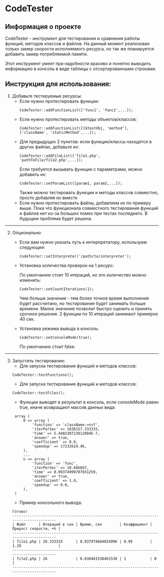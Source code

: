 CodeTester
=============================

Информация о проекте
---
CodeTester - инструмент для тестирования и сравнения работы функций, методов классов и файлов. На данный момент реализован только замер скорости исполняемого ресурса, но так же планируется добавить замер потребляемой памяти.

Этот инструмент умеет при надобности красиво и понятно выводить информацию в консоль в виде таблицы с отсортированными строками.

Инструкция для использования:
---------


1. Добавьте тестируемые ресурсы:
   * Если нужно протестировать функции:
     ```
     CodeTester::addFunctionList(['func1', 'func2',...]);
     ```
   * Если нужно протестировать методы объектов/классов:
     ```
     CodeTester::addFunctionList([[$testObj, 'method'], ['className', 'staticMethod',...]);
     ```
   * Для предыдущих 2 пунктов: если функции/классы находятся в других файлах, добавьте их:
     ```
     CodeTester::addFileList(['file1.php', 'pathToFile/file2.php',...]);
     ```
     Если требуется вызывать функции с параметрами, можно добавить их:
     ```
     CodeTester::setParamList([param1, param2,...]);
     ```
     Также можно тестировать функции и методы классов совместно, просто добавляя их вместе
   * Если нужно протестировать файлы, добавляем их по примеру выше. Пока что функционала совместного тестирования функций и файлов нет из-за больших помех при тестах последнего. В будущем проблема будет решена. 
   

---

2. Опционально: 
   * Если вам нужно указать путь к интерпретатору, используем следующее:
     ```
     CodeTester::setInterpreter('/path/to/interpreter');
     ```
   * Установка количества проверок на 1 ресурс:
   
     По умолчанию стоит 10 итераций, но это количество можно изменить:
     ```
     CodeTester::setCountIterations(1);
     ```
     Чем больше значение - тем более точное время выполнения будет рассчитано, но тестирование будет занимать больше времени.
     Малое значение позволит быстро оценить и принять срочное решение.
     2 функции по 10 итераций занимают примерно 40 сек.

   * Установка режима вывода в консоль:
      ```
     CodeTester::setConsoleMode(true);
     ```
     По умолчанию стоит false.

---

3. Запустить тестирование:
   * Для запуска тестирования функций и методов классов:
   ```
   CodeTester::testFunctions();
   ```
   * Для запуска тестирования функций и методов классов:
   ```
   CodeTester::testFiles();
   ```
   * Функции выводят в результат в консоль, если consoleMode равен true, иначе возвращают массив данных вида:
   ```
    array (
        0 => array (
            'function' => 'className->nsf',
            'iterPerSec' => 1838157.333333,
            'time' => 5.440230723812804E-7,
            'answer' => true,
            'coefficient' => 0.0,
            'speedup' => 17232624.46,
        ),
        ...
        n => array (
            'function' => 'func',
            'iterPerSec' => 10.666667,
            'time' => 0.09374999707031259,
            'answer' => true,
            'coefficient' => 1.0,
            'speedup' => 0.0,
        ),
    )
   ```
   * Пример консольного вывода:
   ```
   Готово!                  
   ---------------------------------------------------------------------------------------
   | Файл      | Итераций в сек | Время, сек        | Коэффициент | Прирост скорости, +% |
   ---------------------------------------------------------------------------------------
   | file1.php | 26.333333      | 0.037974684024996 | 0.99        | 1.28                 |
   ---------------------------------------------------------------------------------------
   | file2.php | 26             | 0.038461538461538 | 1           | 0                    |
   ---------------------------------------------------------------------------------------
   ```